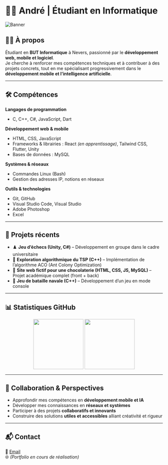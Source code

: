 # 👨‍💻 André | Étudiant en Informatique  

![Banner](https://capsule-render.vercel.app/api?type=rect&color=0:0f2027,100:2c5364&height=100&section=header&text=André%20Tinco%20Pumacahua&fontSize=28&fontColor=ffffff&fontAlign=50&animation=fadeIn)  

## 🧑‍🎓 À propos  
Étudiant en **BUT Informatique** à Nevers, passionné par le **développement web, mobile et logiciel**.  
Je cherche à renforcer mes compétences techniques et à contribuer à des projets concrets, tout en me spécialisant progressivement dans le **développement mobile et l’intelligence artificielle**.  

---

## 🛠️ Compétences  

**Langages de programmation**  
- C, C++, C#, JavaScript, Dart  

**Développement web & mobile**  
- HTML, CSS, JavaScript  
- Frameworks & librairies : React *(en apprentissage)*, Tailwind CSS, Flutter, Unity  
- Bases de données : MySQL  

**Systèmes & réseaux**  
- Commandes Linux (Bash)  
- Gestion des adresses IP, notions en réseaux  

**Outils & technologies**  
- Git, GitHub  
- Visual Studio Code, Visual Studio  
- Adobe Photoshop  
- Excel  

---

## 📂 Projets récents  

- ♟️ **Jeu d’échecs (Unity, C#)** – Développement en groupe dans le cadre universitaire  
- 🔎 **Exploration algorithmique du TSP (C++)** – Implémentation de l’algorithme ACO (Ant Colony Optimization)  
- 🍫 **Site web fictif pour une chocolaterie (HTML, CSS, JS, MySQL)** – Projet académique complet (front + back)  
- 🚢 **Jeu de bataille navale (C++)** – Développement d’un jeu en mode console  

---

## 📊 Statistiques GitHub  

<p align="center">
  <img src="https://github-readme-stats.vercel.app/api?username=A-thepuma&show_icons=true&theme=tokyonight&hide_border=true" height="160"/>
  <img src="https://github-readme-stats.vercel.app/api/top-langs/?username=A-thepuma&layout=compact&theme=tokyonight&hide_border=true" height="160"/>
</p>  

---

## 🤝 Collaboration & Perspectives  

- Approfondir mes compétences en **développement mobile et IA**  
- Développer mes connaissances en **réseaux et systèmes**  
- Participer à des projets **collaboratifs et innovants**  
- Construire des solutions **utiles et accessibles** alliant créativité et rigueur  

---

## 📬 Contact  

📩 [Email](mailto:andretincopumacahua@gmail.com)  
🌐 *(Portfolio en cours de réalisation)*  
